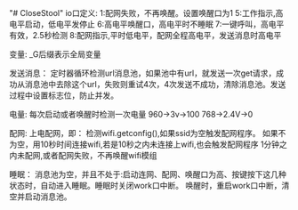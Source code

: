 "# CloseStool" 
io口定义:
1:配网失败，不再唤醒。设置唤醒口为1
5:工作指示,高电平启动，低电平发停止
6:高电平唤醒口，高电平时不睡眠
7:一键呼叫，高电平有效，2.5秒检测
8:配网指示,平时低电平，配网全程高电平，发送消息时高电平

变量:
    _G后缀表示全局变量

发送消息：
    定时器循环检测url消息池，如果池中有url，就发送一次get请求，成功从消息池中去除这个url，失败则重试4次，4次发送不成功，清除消息池。发送过程中设置标志位，防止并发。

电量:
    每次启动或者唤醒时检测一次电量
    960->3v->100
    768->2.4V->0

配网:
    上电配网，即：
        检测wifi.getconfig(),如果ssid为空触发配网程序。
        如果不为空，用10秒时间连接wifi,若是10秒之内未连接上wifi,也会触发配网程序
        1分钟之内未配网,或者配网失败，不再唤醒wifi模组

睡眠：
    消息池为空，并且不处于:启动连网、配网、唤醒口为高、按键按下这几种状态时，自动进入睡眠。睡眠时关闭work口中断。
    唤醒时，重启work口中断，清空并启动消息池。
